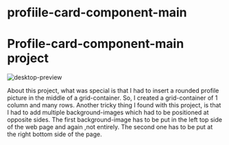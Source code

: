 # profiile-card-component-main

# Profile-card-component-main project

![desktop-preview](https://user-images.githubusercontent.com/60264357/160926443-e2dce0c3-8378-4656-970c-b1e15047cc4c.jpg)

About this project, what was special is that I had to insert a rounded profile picture in 
the middle of a grid-container.
So, I created a grid-container of 1 column and many rows.
Another tricky thing I found with this project,
is that I had to add multiple background-images which had to be positioned at opposite sides.
The first background-image has to be put in the left top side of the web page and again ,not entirely.
The second one has to be put at the right bottom side of the page.

